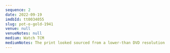 ```yaml
---
sequence: 2
date: 2022-09-19
imdbId: tt0034055
slug: pot-o-gold-1941
venue: null
venueNotes: null
medium: Watch TCM
mediumNotes: The print looked sourced from a lower-than DVD resolution.
---
```


